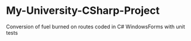 # My-University-CSharp-Project
Conversion of fuel burned on routes coded in C# WindowsForms with unit tests
